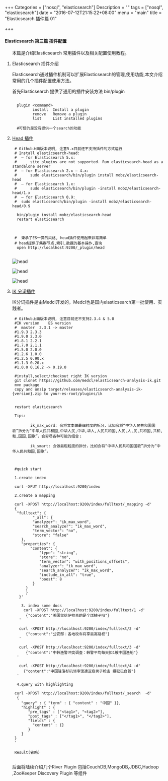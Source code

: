 +++
Categories = ["nosql", "elasticsearch"]
Description = ""
tags = ["nosql", "elasticsearch"]
date = "2016-07-12T21:15:22+08:00"
menu = "main"
title = "Elasticsearch 插件篇 01"

+++

#### Elasticsearch  第三篇 插件配置

   &nbsp; &nbsp;&nbsp; &nbsp;本篇是介绍Elasticsearch 常用插件以及相关配置使用教程。<!--more-->
   
   
 1. Elasticsearch 插件介绍

    Elasticsearch通过插件机制可以扩展Elasticsearch的管理,使用功能,本文介绍常用的几个插件配置使用方法。
    
    首先Elasticsearch 提供了通用的插件安装方法 bin/plugin
    
    ```shell
    
      plugin <command>
             install  Install a plugin
             remove   Remove a plugin
             list 	  List installed plugins
             
      #可惜的是没有提供一个search的功能
    ```
    
       
    
    
 2. [Head 插件](https://github.com/mobz/elasticsearch-head)

    ```
     # Github上面版本说明, 注意5.x目前还不支持插件的方式运行
     # Install elasticsearch-head:
     #	– for Elasticsearch 5.x:
     #		site plugins are not supported. Run elasticsearch-head as a standalone server
     #	– for Elasticsearch 2.x – 4.x:
     #		sudo elasticsearch/bin/plugin install mobz/elasticsearch-head
     #	– for Elasticsearch 1.x:
     #		sudo elasticsearch/bin/plugin -install mobz/elasticsearch-head/1.x
     #	– for Elasticsearch 0.9:
     #	sudo elasticsearch/bin/plugin -install mobz/elasticsearch-head/0.9

      bin/plugin install mobz/elasticsearch-head
      restart elasticsearch 
    
    

     #	秉承了ES一贯的风格, head插件使用起来非常简单
     # head提供了集群节点,索引,数据的基本操作,查询
      open http://localhost:9200/_plugin/head
  
     ```
     ![head](/img/elasticsearch-plugin-head-1.png) <p>
     ![head](/img/elasticsearch-plugin-head-3.png) <p>
     ![head](/img/elasticsearch-plugin-head-2.png) <p>
    
    

	 
	 
 3. [IK 分词插件](https://github.com/medcl/elasticsearch-analysis-ik/)

    IK分词插件是由Medcl开发的，Medcl也是国内elasticsearch第一批使用、实践者。

    ```
     # Github上面版本说明, 注意目前还不支持2.3.4 & 5.0
     #IK version	ES version
     #	master	2.3.1 -> master
     #1.9.3	2.3.3
     #1.9.0	2.3.0
     #1.8.1	2.2.1
     #1.7.0	2.1.1
     #1.5.0	2.0.0
     #1.2.6	1.0.0
     #1.2.5	0.90.x
     #1.1.3	0.20.x
     #1.0.0	0.16.2 -> 0.19.0
     
     #install,select/checkout right IK version
     git clonet https://github.com/medcl/elasticsearch-analysis-ik.git
     mvn package
     copy and unzip target/releases/elasticsearch-analysis-ik-{version}.zip to your-es-root/plugins/ik
     
     
     restart elasticsearch 
     
     Tips:

			ik_max_word: 会将文本做最细粒度的拆分，比如会将“中华人民共和国国歌”拆分为“中华人民共和国,中华人民,中华,华人,人民共和国,人民,人,民,共和国,共和,和,国国,国歌”，会穷尽各种可能的组合；

			ik_smart: 会做最粗粒度的拆分，比如会将“中华人民共和国国歌”拆分为“中华人民共和国,国歌”。
			
	```
    
		
	```
	  
     #quick start 
     
     1.create index
	 
     curl -XPUT http://localhost:9200/index
	 
     2.create a mapping
	 
     curl -XPOST http://localhost:9200/index/fulltext/_mapping -d'
     {
      "fulltext": {
             "_all": {
             "analyzer": "ik_max_word",
             "search_analyzer": "ik_max_word",
             "term_vector": "no",
             "store": "false"
        },
        "properties": {
            "content": {
                "type": "string",
                "store": "no",
                "term_vector": "with_positions_offsets",
                "analyzer": "ik_max_word",
                "search_analyzer": "ik_max_word",
                "include_in_all": "true",
                "boost": 8
             }
          }
    	  }
	   }'
	 
	    3. index some docs
		 curl -XPOST http://localhost:9200/index/fulltext/1 -d'
		  {"content":"美国留给伊拉克的是个烂摊子吗"}
	   '
	 
	   curl -XPOST http://localhost:9200/index/fulltext/2 -d'
		  {"content":"公安部：各地校车将享最高路权"}
	   '

	   curl -XPOST http://localhost:9200/index/fulltext/3 -d'
		  {"content":"中韩渔警冲突调查：韩警平均每天扣1艘中国渔船"}
      '
    
	   curl -XPOST http://localhost:9200/index/fulltext/4 -d'
	     {"content":"中国驻洛杉矶领事馆遭亚裔男子枪击 嫌犯已自首"}
      '
      
      4.query with highlighting

	 curl -XPOST http://localhost:9200/index/fulltext/_search  -d'
	  {
   	    "query" : { "term" : { "content" : "中国" }},
        "highlight" : {
           "pre_tags" : ["<tag1>", "<tag2>"],
           "post_tags" : ["</tag1>", "</tag2>"],
           "fields" : {
             "content" : {}
           }
        }
     }
     '
     
     Result(省略)
	   

	```
     
     
     后面将陆续介绍几个River Plugin  包括CouchDB,MongoDB,JDBC,Hadoop ,ZooKeeper Discovery Plugin 等组件